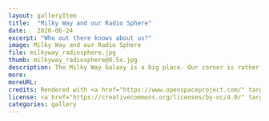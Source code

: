```yaml
---
layout: galleryItem
title:  "Milky Way and our Radio Sphere"
date:   2020-06-24
excerpt: "Who out there knows about us?"
image: Milky Way and our Radio Sphere
file: milkyway_radiosphere.jpg
thumb: milkyway_radiosphere@0.5x.jpg
description: The Milky Way Galaxy is a big place. Our corner is rather small. Depicted here, in the green sphere on the lower left, is our <i>Radio Sphere</i>. This sphere represents the spatial extent that radio waves (i.e. TV/radio/cell phone signals) might have traveled away from our planet. It's pretty large compared to Earth, but pretty small compared to the grand scheme of things. 
more:
moreURL:
credits: Rendered with <a href="https://www.openspaceproject.com/" target="_blank">OpenSpace</a>, by James Hedberg.
license: <a href="https://creativecommons.org/licenses/by-nc/4.0/" target="_blank">CC BY-NC 4.0</a>
categories: gallery
---
```

